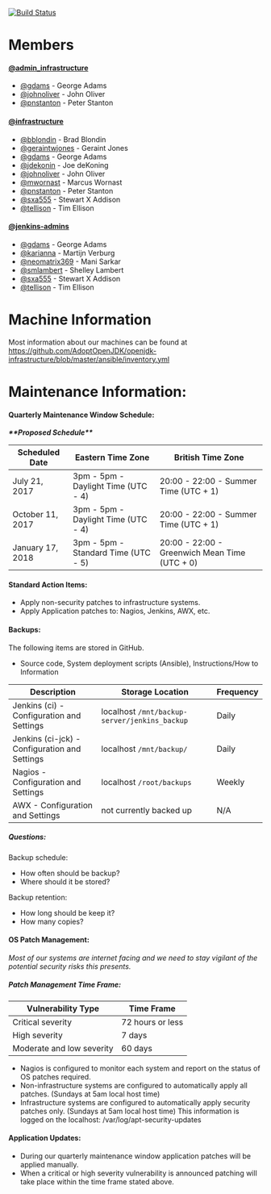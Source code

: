[![Build Status](https://travis-ci.org/AdoptOpenJDK/openjdk-infrastructure.svg?branch=master)](https://travis-ci.org/AdoptOpenJDK/openjdk-infrastructure)
# Members

#### [@admin_infrastructure](https://github.com/orgs/AdoptOpenJDK/teams/admin_infrastructure)

- [@gdams](https://github.com/gdams) - George Adams
- [@johnoliver](https://github.com/johnoliver) - John Oliver
- [@pnstanton](https://github.com/pnstanton) - Peter Stanton

#### [@infrastructure](https://github.com/orgs/AdoptOpenJDK/teams/infrastructure)

- [@bblondin](https://github.com/bblondin) - Brad Blondin
- [@geraintwjones](https://github.com/geraintwjones) - Geraint Jones
- [@gdams](https://github.com/gdams) - George Adams
- [@jdekonin](https://github.com/jdekonin) - Joe deKoning
- [@johnoliver](https://github.com/johnoliver) - John Oliver
- [@mwornast](https://github.com/mwornast) - Marcus Wornast
- [@pnstanton](https://github.com/pnstanton) - Peter Stanton
- [@sxa555](https://github.com/sxa555) - Stewart X Addison
- [@tellison](https://github.com/tellison) - Tim Ellison

#### [@jenkins-admins](https://github.com/orgs/AdoptOpenJDK/teams/jenkins-admins)
- [@gdams](https://github.com/gdams) - George Adams
- [@karianna](https://github.com/karianna) - Martijn Verburg
- [@neomatrix369](https://github.com/neomatrix369) - Mani Sarkar
- [@smlambert](https://github.com/smlambert) - Shelley Lambert
- [@sxa555](https://github.com/sxa555) - Stewart X Addison
- [@tellison](https://github.com/tellison) - Tim Ellison

# Machine Information
Most information about our machines can be found at https://github.com/AdoptOpenJDK/openjdk-infrastructure/blob/master/ansible/inventory.yml

# Maintenance Information:

#### Quarterly Maintenance Window Schedule:

***\*\*Proposed Schedule\*\****

|  Scheduled Date | Eastern Time Zone | British Time Zone |
|---|---|--|
| July 21, 2017 | 3pm - 5pm - Daylight Time (UTC - 4) | 20:00 - 22:00 - Summer Time (UTC + 1) |
| October 11, 2017 | 3pm - 5pm - Daylight Time (UTC - 4) | 20:00 - 22:00 - Summer Time (UTC + 1) |
| January 17, 2018 | 3pm - 5pm - Standard Time (UTC - 5) | 20:00 - 22:00 - Greenwich Mean Time (UTC + 0) |


#### Standard Action Items:
- Apply non-security patches to infrastructure systems.
- Apply Application patches to: Nagios, Jenkins, AWX, etc.

#### Backups:
The following items are stored in GitHub.
- Source code, System deployment scripts (Ansible), Instructions/How to Information

|  Description | Storage Location | Frequency  |
|---|---|---|
| Jenkins (ci) - Configuration and Settings | localhost `/mnt/backup-server/jenkins_backup` | Daily |
| Jenkins (ci-jck) - Configuration and Settings | localhost `/mnt/backup/` | Daily |
| Nagios - Configuration and Settings | localhost `/root/backups` | Weekly |
| AWX - Configuration and Settings | not currently backed up | N/A |

##### Questions:
Backup schedule:
- How often should be backup?
- Where should it be stored?

Backup retention:
- How long should be keep it?
- How many copies?

#### OS Patch Management: 
*Most of our systems are internet facing and we need to stay vigilant of the potential security risks this presents.*

##### Patch Management Time Frame:
| Vulnerability Type | Time Frame|
|---|---|
| Critical severity | 72 hours or less |
| High severity | 7 days |
| Moderate and low severity | 60 days|

- Nagios is configured to monitor each system and report on the status of OS patches required.
- Non-infrastructure systems are configured to automatically apply all patches. (Sundays at 5am local host time)
- Infrastructure systems are configured to automatically apply security patches only. (Sundays at 5am local host time) This information is logged on the localhost: /var/log/apt-security-updates

#### Application Updates:
- During our quarterly maintenance window application patches will be applied manually.
- When a critical or high severity vulnerability is announced patching will take place within the time frame stated above.
